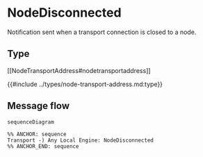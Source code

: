 # NodeDisconnected

<!-- --8<-- [start:purpose] -->
Notification sent when a transport connection is closed to a node.
<!-- --8<-- [end:purpose] -->

## Type

<!-- --8<-- [start:type] -->
[[NodeTransportAddress#nodetransportaddress]]

{{#include ../types/node-transport-address.md:type}}
<!-- --8<-- [end:type] -->

## Message flow

<!-- --8<-- [start:messages] -->
```mermaid
sequenceDiagram

%% ANCHOR: sequence
Transport -) Any Local Engine: NodeDisconnected
%% ANCHOR_END: sequence
```
<!-- --8<-- [end:messages] -->
